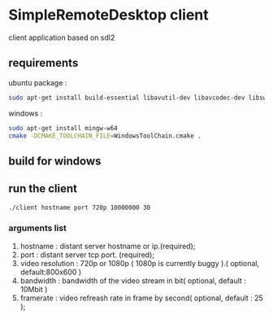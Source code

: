# SimpleRemoteDesktop client

client application based on sdl2

## requirements

ubuntu package : 
```bash
sudo apt-get install build-essential libavutil-dev libavcodec-dev libswscale-dev libopus-dev libsdl2-dev libsdl2-net-dev libavformat-dev build-essential libavutil-dev libavcodec-dev libswscale-dev libopus-dev libsdl2-dev libsdl2-net-dev libavformat-dev cmake libva-dev yasm

```
windows : 
```bash
sudo apt-get install mingw-w64
cmake -DCMAKE_TOOLCHAIN_FILE=WindowsToolChain.cmake .
```

## build for windows


## run the client

```bash
./client hostname port 720p 10000000 30
```

### arguments list
1. hostname : distant server hostname or ip.(required);
2. port : distant server tcp port. (required);
3. video resolution : 720p or 1080p ( 1080p is currently buggy ).( optional, default:800x600 )
4. bandwidth : bandwidth of the video stream in bit( optional, default : 10Mbit )
5. framerate : video refreash rate in frame by second( optional, default : 25 );

